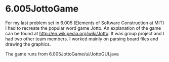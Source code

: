 6.005JottoGame
==============

For my last problem set in 6.005 (Elements of Software Construction at MIT) I had to recreate the popular word game Jotto. An explanation of the game can be found at http://en.wikipedia.org/wiki/Jotto. It was group project and I had two other team members. I worked mainly on parsing board files and drawing the graphics. 

The game runs from 6.005JottoGame/ui/JottoGUI.java
